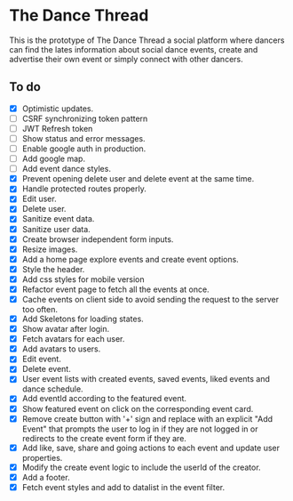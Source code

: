 # The Dance Thread

This is the prototype of The Dance Thread a social platform where dancers can find the lates information about social dance events, create and advertise their own event or simply connect with other dancers.

## To do

- [x] Optimistic updates.
- [ ] CSRF synchronizing token pattern
- [ ] JWT Refresh token
- [ ] Show status and error messages.
- [ ] Enable google auth in production.
- [ ] Add google map.
- [ ] Add event dance styles.
- [x] Prevent opening delete user and delete event at the same time.
- [x] Handle protected routes properly.
- [x] Edit user.
- [x] Delete user.
- [x] Sanitize event data.
- [x] Sanitize user data.
- [x] Create browser independent form inputs.
- [x] Resize images.
- [x] Add a home page explore events and create event options.
- [x] Style the header.
- [x] Add css styles for mobile version
- [x] Refactor event page to fetch all the events at once.
- [x] Cache events on client side to avoid sending the request to the server too often.
- [x] Add Skeletons for loading states.
- [x] Show avatar after login.
- [x] Fetch avatars for each user.
- [x] Add avatars to users.
- [x] Edit event.
- [x] Delete event.
- [x] User event lists with created events, saved events, liked events and dance schedule.
- [x] Add eventId according to the featured event.
- [x] Show featured event on click on the corresponding event card.
- [x] Remove create button with '+' sign and replace with an explicit "Add Event" that prompts the user to log in if they are not logged in or redirects to the create event form if they are.
- [x] Add like, save, share and going actions to each event and update user properties.
- [x] Modify the create event logic to include the userId of the creator.
- [x] Add a footer.
- [x] Fetch event styles and add to datalist in the event filter.
